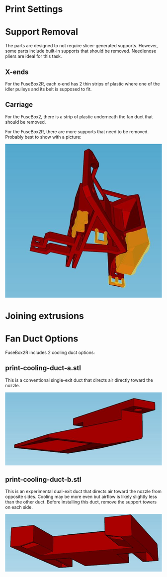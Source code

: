 # Print Settings

# Support Removal
The parts are designed to not require slicer-generated supports. However, some parts include built-in supports that should be removed. Needlenose pliers are ideal for this task.

## X-ends
For the FuseBox2R, each x-end has 2 thin strips of plastic where one of the idler pulleys and its belt is supposed to fit.

## Carriage
For the FuseBox2, there is a strip of plastic underneath the fan duct that should be removed.

For the FuseBox2R, there are more supports that need to be removed. Probably best to show with a picture:

![FuseBox2R carriage support removal](image/carriage-supports.jpg)

# Joining extrusions

# Fan Duct Options

FuseBox2R includes 2 cooling duct options:

## print-cooling-duct-a.stl

This is a conventional single-exit duct that directs air directly toward the nozzle.

![Duct A](image/duct-a.jpg)

## print-cooling-duct-b.stl

This is an experimental dual-exit duct that directs air toward the nozzle from opposite sides. Cooling may be more even but airflow is likely slightly less than the other duct. Before installing this duct, remove the support towers on each side.

![Duct B](image/duct-b.jpg)
